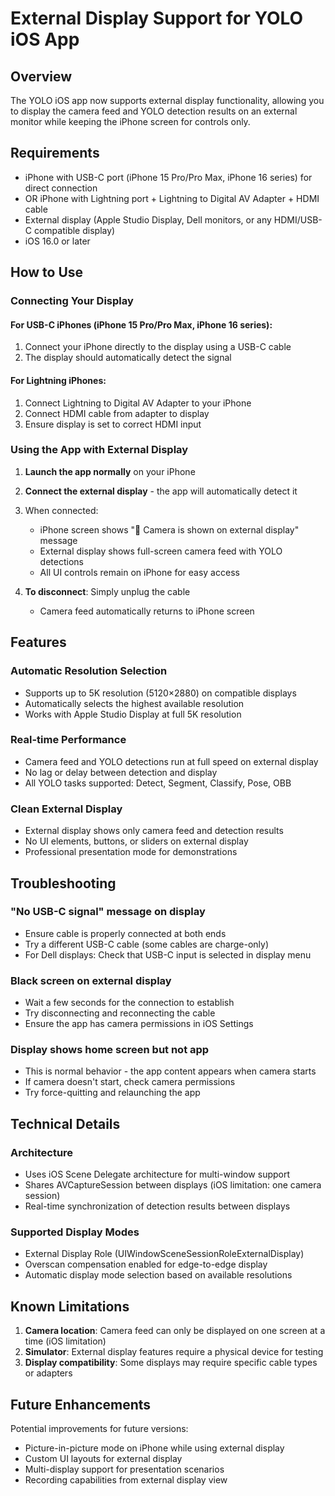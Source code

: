 # External Display Support for YOLO iOS App

## Overview
The YOLO iOS app now supports external display functionality, allowing you to display the camera feed and YOLO detection results on an external monitor while keeping the iPhone screen for controls only.

## Requirements
- iPhone with USB-C port (iPhone 15 Pro/Pro Max, iPhone 16 series) for direct connection
- OR iPhone with Lightning port + Lightning to Digital AV Adapter + HDMI cable
- External display (Apple Studio Display, Dell monitors, or any HDMI/USB-C compatible display)
- iOS 16.0 or later

## How to Use

### Connecting Your Display

#### For USB-C iPhones (iPhone 15 Pro/Pro Max, iPhone 16 series):
1. Connect your iPhone directly to the display using a USB-C cable
2. The display should automatically detect the signal

#### For Lightning iPhones:
1. Connect Lightning to Digital AV Adapter to your iPhone
2. Connect HDMI cable from adapter to display
3. Ensure display is set to correct HDMI input

### Using the App with External Display

1. **Launch the app normally** on your iPhone
2. **Connect the external display** - the app will automatically detect it
3. When connected:
   - iPhone screen shows "📱 Camera is shown on external display" message
   - External display shows full-screen camera feed with YOLO detections
   - All UI controls remain on iPhone for easy access

4. **To disconnect**: Simply unplug the cable
   - Camera feed automatically returns to iPhone screen

## Features

### Automatic Resolution Selection
- Supports up to 5K resolution (5120×2880) on compatible displays
- Automatically selects the highest available resolution
- Works with Apple Studio Display at full 5K resolution

### Real-time Performance
- Camera feed and YOLO detections run at full speed on external display
- No lag or delay between detection and display
- All YOLO tasks supported: Detect, Segment, Classify, Pose, OBB

### Clean External Display
- External display shows only camera feed and detection results
- No UI elements, buttons, or sliders on external display
- Professional presentation mode for demonstrations

## Troubleshooting

### "No USB-C signal" message on display
- Ensure cable is properly connected at both ends
- Try a different USB-C cable (some cables are charge-only)
- For Dell displays: Check that USB-C input is selected in display menu

### Black screen on external display
- Wait a few seconds for the connection to establish
- Try disconnecting and reconnecting the cable
- Ensure the app has camera permissions in iOS Settings

### Display shows home screen but not app
- This is normal behavior - the app content appears when camera starts
- If camera doesn't start, check camera permissions
- Try force-quitting and relaunching the app

## Technical Details

### Architecture
- Uses iOS Scene Delegate architecture for multi-window support
- Shares AVCaptureSession between displays (iOS limitation: one camera session)
- Real-time synchronization of detection results between displays

### Supported Display Modes
- External Display Role (UIWindowSceneSessionRoleExternalDisplay)
- Overscan compensation enabled for edge-to-edge display
- Automatic display mode selection based on available resolutions

## Known Limitations

1. **Camera location**: Camera feed can only be displayed on one screen at a time (iOS limitation)
2. **Simulator**: External display features require a physical device for testing
3. **Display compatibility**: Some displays may require specific cable types or adapters

## Future Enhancements

Potential improvements for future versions:
- Picture-in-picture mode on iPhone while using external display
- Custom UI layouts for external display
- Multi-display support for presentation scenarios
- Recording capabilities from external display view